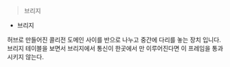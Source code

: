>브리지
- 브리지 

허브로 만들어진 콜리전 도메인 사이를 반으로 나누고 중간에 다리를 놓는 장치 입니다. 
브리지 테이블을 보면서 브리지에서 통신이 한곳에서 만 이루어진다면 이 프레임을 통과시키지 않는다.